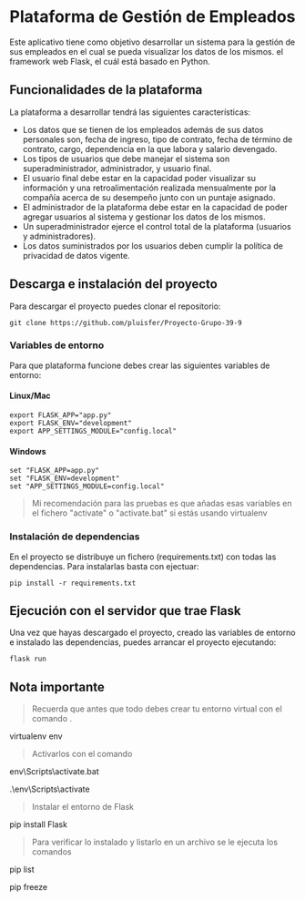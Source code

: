 # Plataforma de Gestión de Empleados

Este aplicativo tiene como objetivo desarrollar un sistema para la gestión de sus empleados en el cual se pueda visualizar los datos de los mismos.
el framework web Flask, el cuál está basado en Python.

## Funcionalidades de la plataforma

La plataforma a desarrollar tendrá las siguientes características:

- Los datos que se tienen de los empleados además de sus datos personales son, fecha de ingreso, tipo de contrato, fecha de término de contrato, cargo, dependencia en la que labora y salario devengado.
- Los tipos de usuarios que debe manejar el sistema son superadministrador, administrador, y usuario final.
- El usuario final debe estar en la capacidad poder visualizar su información y una retroalimentación realizada mensualmente por la compañía acerca de su desempeño junto con un puntaje asignado.
- El administrador de la plataforma debe estar en la capacidad de poder agregar usuarios al sistema y gestionar los datos de los mismos.
- Un superadministrador ejerce el control total de la plataforma (usuarios y administradores).
- Los datos suministrados por los usuarios deben cumplir la política de privacidad de datos vigente.

## Descarga e instalación del proyecto

Para descargar el proyecto puedes clonar el repositorio:

    git clone https://github.com/pluisfer/Proyecto-Grupo-39-9

### Variables de entorno

Para que plataforma funcione debes crear las siguientes variables de entorno:

#### Linux/Mac

    export FLASK_APP="app.py"
    export FLASK_ENV="development"
    export APP_SETTINGS_MODULE="config.local"

#### Windows

    set "FLASK_APP=app.py"
    set "FLASK_ENV=development"
    set "APP_SETTINGS_MODULE=config.local"

> Mi recomendación para las pruebas es que añadas esas variables en el fichero "activate" o "activate.bat"
> si estás usando virtualenv

### Instalación de dependencias

En el proyecto se distribuye un fichero (requirements.txt) con todas las dependencias. Para instalarlas
basta con ejectuar:

    pip install -r requirements.txt

## Ejecución con el servidor que trae Flask

Una vez que hayas descargado el proyecto, creado las variables de entorno e instalado las dependencias,
puedes arrancar el proyecto ejecutando:

    flask run

## Nota importante

> Recuerda que antes que todo debes crear tu entorno virtual con el comando .

virtualenv env

> Activarlos con el comando

env\Scripts\activate.bat

.\env\Scripts\activate

> Instalar el entorno de Flask

pip install Flask

> Para verificar lo instalado y listarlo en un archivo se le ejecuta los comandos

pip list

pip freeze
